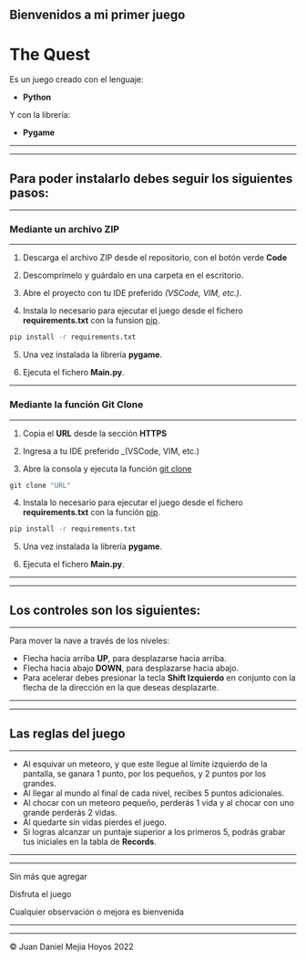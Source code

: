 ## Bienvenidos a mi primer juego

# The Quest
Es un juego creado con el lenguaje: 
- **Python**

Y con la librería:
- **Pygame**

***
***

## Para poder instalarlo debes seguir los siguientes pasos:
***
### Mediante un archivo ZIP
***

1. Descarga el archivo ZIP desde el repositorio, con el botón verde **Code** 

2. Descomprímelo y guárdalo en una carpeta en el escritorio.

3. Abre el proyecto con tu IDE preferido _(VSCode, VIM, etc.)_.
4. Instala lo necesario para ejecutar el juego desde el fichero **requirements.txt** con la funsion [pip](https://pip.pypa.io/en/stable/).
```cmd
pip install -r requirements.txt
```
5. Una vez instalada la librería **pygame**.

6. Ejecuta el fichero **Main.py**.

***

### Mediante la función Git Clone
***

1. Copia el **URL** desde la sección **HTTPS** 

2. Ingresa a tu IDE preferido _(VSCode, VIM, etc.)

3. Abre la consola y ejecuta la función [git clone](https://support.atlassian.com/bitbucket-cloud/docs/clone-a-git-repository/) 
```cmd
git clone "URL"
```
4. Instala lo necesario para ejecutar el juego desde el fichero **requirements.txt** con la función [pip](https://pip.pypa.io/en/stable/).
```cmd
pip install -r requirements.txt
```
5.  Una vez instalada la librería **pygame**.

6. Ejecuta el fichero **Main.py**.

***
***
## Los controles son los siguientes:
***

Para mover la nave a través de los niveles:
- Flecha hacia arriba **UP**, para desplazarse hacia arriba.
- Flecha hacia abajo **DOWN**, para desplazarse hacia abajo.
- Para acelerar debes presionar la tecla **Shift Izquierdo** en conjunto con la flecha de la dirección en la que deseas desplazarte.
***
***
## Las reglas del juego
***
- Al esquivar un meteoro, y que este llegue al límite izquierdo de la pantalla, se ganara 1 punto, por los pequeños, y 2 puntos por los grandes.
- Al llegar al mundo al final de cada nivel, recibes 5 puntos adicionales.
- Al chocar con un meteoro pequeño, perderás 1 vida y al chocar con uno grande perderás 2 vidas.
- Al quedarte sin vidas pierdes el juego.
- Si logras alcanzar un puntaje superior a los primeros 5, podrás grabar tus iniciales en la tabla de **Records**.

***
***

Sin más que agregar

Disfruta el juego

Cualquier observación o mejora es bienvenida
***
***
&copy; Juan Daniel Mejia Hoyos 2022